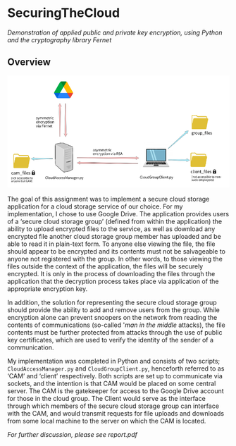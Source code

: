 # SecuringTheCloud
_Demonstration of applied public and private key encryption, using Python and the cryptography library Fernet_

## Overview

![Screenshot](securingthecloud-diagram.pdf.png)

The goal of this assignment was to implement a secure cloud storage application for a cloud storage service of our choice. For my implementation, I chose to use Google Drive. The application provides users of a ‘secure cloud storage group’ (defined from within the application) the ability to upload encrypted files to the service, as well as download any encrypted file another cloud storage group member has uploaded and be able to read it in plain-text form. To anyone else viewing the file, the file should appear to be encrypted and its contents must not be salvageable to anyone not registered with the group. In other words, to those viewing the files outside the context of the application, the files will be securely encrypted. It is only in the process of downloading the files through the application that the decryption process takes place via application of the appropriate encryption key. 

In addition, the solution for representing the secure cloud storage group should provide the ability to add  and  remove  users  from  the  group.  While  encryption  alone  can  prevent  snoopers  on  the  network  from reading the contents of communications (so-called '*man in the middle* attacks), the file contents must be further protected from attacks through the use of public key certificates, which are used to verify the identity of the sender of a communication.

My implementation was completed in Python and consists of two scripts; ``CloudAccessManager.py`` and ``CloudGroupClient.py``, henceforth referred to as ‘CAM’ and ‘client’ respectively. Both scripts are set up to communicate via sockets, and the intention is that CAM would be placed on some central server.  The  CAM  is the gatekeeper for access to the Google Drive account for those in the cloud group. The Client would serve as the interface  through  which  members  of  the  secure  cloud  storage  group  can  interface  with  the  CAM,  and  would transmit requests for file uploads and downloads from some local machine to the server on which the CAM is located.

*For further discussion, please see report.pdf*
